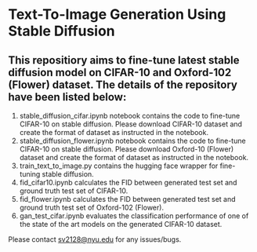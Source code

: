 # Text-To-Image Generation Using Stable Diffusion



## This repositiory aims to fine-tune latest stable diffusion model on CIFAR-10 and Oxford-102 (Flower) dataset. The details of the repository have been listed below:

1. stable_diffusion_cifar.ipynb notebook contains the code to fine-tune CIFAR-10 on stable diffusion. Please download CIFAR-10 dataset and create the format of dataset as instructed in the notebook.
2. stable_diffusion_flower.ipynb notebook contains the code to fine-tune CIFAR-10 on stable diffusion. Please download Oxford-10 (Flower) dataset and create the format of dataset as instructed in the notebook.
3. train_text_to_image.py contains the hugging face wrapper for fine-tuning stable diffusion.
4. fid_cifar10.ipynb calculates the FID between generated test set and ground truth test set of CIFAR-10.
5. fid_flower.ipynb calculates the FID between generated test set and ground truth test set of Oxford-102 (Flower).
6. gan_test_cifar.ipynb evaluates the classification performance of one of the state of the art models on the generated CIFAR-10 dataset.



Please contact sv2128@nyu.edu for any issues/bugs.
